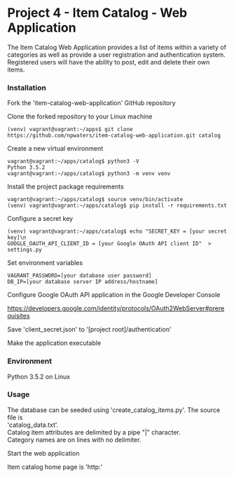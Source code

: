 # Project 4 - Item Catalog - Web Application
The Item Catalog Web Application provides a list of items within a variety of categories as well as provide
 a user registration and authentication system. Registered users will have the ability to post,
  edit and delete their own items.


### Installation
Fork the 'item-catalog-web-application' GitHub repository

Clone the forked repository to your Linux machine

    (venv) vagrant@vagrant:~/apps$ git clone https://github.com/npwaters/item-catalog-web-application.git catalog

Create a new virtual environment

    vagrant@vagrant:~/apps/catalog$ python3 -V
    Python 3.5.2
    vagrant@vagrant:~/apps/catalog$ python3 -m venv venv

Install the project package requirements

    vagrant@vagrant:~/apps/catalog$ source venv/bin/activate
    (venv) vagrant@vagrant:~/apps/catalog$ pip install -r requirements.txt

Configure a secret key

    (venv) vagrant@vagrant:~/apps/catalog$ echo "SECRET_KEY = [your secret key]\n
    GOOGLE_OAUTH_API_CLIENT_ID = [your Google OAuth API client ID"  > settings.py

Set environment variables

    VAGRANT_PASSWORD=[your database user password]
    DB_IP=[your database server IP address/hostname]

Configure Google OAuth API application in the Google Developer Console

https://developers.google.com/identity/protocols/OAuth2WebServer#prerequisites 

Save 'client_secret.json' to '\[project root\]/authentication' 

Make the application executable


 
### Environment
Python 3.5.2 on Linux

### Usage

The database can be seeded using 'create_catalog_items.py'. The source file is <br>
'catalog_data.txt'.<br>
Catalog item attributes are delimited by a pipe "|" character.<br> 
Category names are on lines with no delimiter.




Start the web application





Item catalog home page is 'http:'